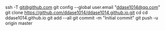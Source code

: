 ﻿ssh -T git@github.com
git config --global user.email "ddase1014@qq.com"
git clone https://github.com/ddase1014/ddase1014.github.io.git
cd  cd ddase1014.github.io
git add --all
git commit -m "Initial commit"
git push -u origin master